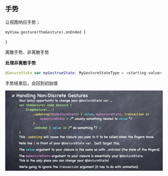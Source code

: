 ## 手势

让视图响应手势；

```swft
myView.gesture(theGesture).onEnded {
	
}
```

离散手势、非离散手势



**处理非离散手势**

```swift
@GesureState var myGestrueState: MyGestureStateType = <starting value>
```

手势结束后，会回到初始值

![image-20221220195325040](lec10.assets/image-20221220195325040.png)